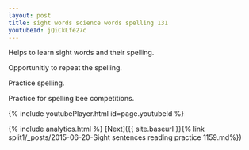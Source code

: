 ```yaml
---
layout: post
title: sight words science words spelling 131
youtubeId: jQiCkLfe27c
---
```

 
 
Helps to learn sight words and their spelling.

Opportunitiy to repeat the spelling. 

Practice spelling. 
 
Practice for spelling bee competitions. 
 
{% include youtubePlayer.html id=page.youtubeId %}
 
 
{% include analytics.html %} 
[Next]({{ site.baseurl }}{% link  split1/_posts/2015-06-20-Sight sentences reading practice 1159.md%})
 
